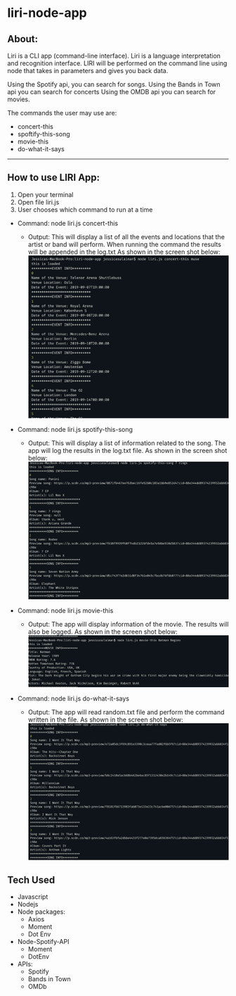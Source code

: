 # liri-node-app
## About: 
Liri is a CLI app (command-line interface). Liri is a language interpretation and recognition interface. LIRI will be performed on the command line using node that takes in parameters and gives you back data.

Using the Spotify api, you can search for songs.
Using the Bands in Town api you can search for concerts
Using the OMDB api you can search for movies.


The commands the user may use are:
* concert-this
* spoftify-this-song
* movie-this
* do-what-it-says
---
## How to use LIRI App:

1. Open your terminal
2. Open file liri.js 
3. User chooses which command to run at a time

* Command:
node liri.js concert-this <name of band or artist>
    * Output: This will display a list of all the events and locations that the artist or band will perform. When running the command the results will be appended in the log.txt 
    As shown in the screen shot below:
    ![](Screenshots/concert-this.png)

* Command: 
node liri.js spotify-this-song <name of song>
    * Output: This will display a list of information related to the song. The app will log the results in the log.txt file. As shown in the screen shot below:
![](Screenshots/Spotify-this-song_7_rings.png)

* Command:
node liri.js movie-this <name of movie>
    * Output: The app will display information of the movie. The results will also be logged. As shown in the screen shot below:
![](Screenshots/movie-this_Batman_Begins.png)

* Command:
node liri.js do-what-it-says
    * Output: The app will read random.txt file and perform the command written in the file.
    As shown in the screen shot below:
![](Screenshots/do_what_it_says.png)

## Tech Used
* Javascript
* Nodejs
* Node packages: 
    * Axios
    * Moment
    * Dot Env
* Node-Spotify-API
    * Moment
    * DotEnv
* APIs:
    * Spotify
    * Bands in Town
    * OMDb


